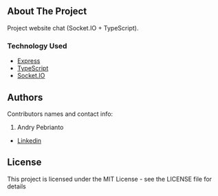 <!-- ABOUT THE PROJECT -->

## About The Project

Project website chat (Socket.IO + TypeScript).

### Technology Used

- [Express](https://expressjs.com/)
- [TypeScript](https://www.typescriptlang.org/)
- [Socket.IO](https://socket.io/)

## Authors

Contributors names and contact info:

1. Andry Pebrianto

- [Linkedin](https://www.linkedin.com/in/andry-pebrianto)

## License

This project is licensed under the MIT License - see the LICENSE file for details
